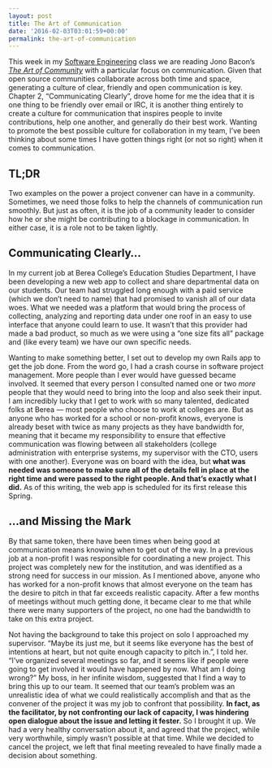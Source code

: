 ```yaml
---
layout: post
title: The Art of Communication
date: '2016-02-03T03:01:59+00:00'
permalink: the-art-of-communication
---
```

<p>This week in my <a href="http://jadud.com/teaching/softeng-sp16/" target="_blank">Software Engineering</a> class we are reading Jono Bacon&#8217;s <em><a href="http://artofcommunityonline.org/Art_of_Community_Second_Edition.pdf" target="_blank">The Art of Community</a></em> with a particular focus on communication. Given that open source communities collaborate across both time and space, generating a culture of clear, friendly and open communication is key. Chapter 2, &#8220;Communicating Clearly&#8221;, drove home for me the idea that it is one thing to be friendly over email or IRC, it is another thing entirely to create a culture for communication that inspires people to invite contributions, help one another, and generally do their best work. Wanting to promote the best possible culture for collaboration in my team, I&#8217;ve been thinking about some times I have gotten things right (or not so right) when it comes to communication.</p>
<h2>TL;DR</h2>
<p>Two examples on the power a project convener can have in a community. Sometimes, we need those folks to help the channels of communication run smoothly. But just as often, it is the job of a community leader to consider how he or she might be contributing to a blockage in communication. In either case, it is a role not to be taken lightly.</p>
<h2>Communicating Clearly&#8230;</h2>
<p>In my current job at Berea College&#8217;s Education Studies Department, I have been developing a new web app to collect and share departmental data on our students. Our team had struggled long enough with a paid service (which we don&#8217;t need to name) that had promised to vanish all of our data woes. What we needed was a platform that would bring the process of collecting, analyzing and reporting data under one roof in an easy to use interface that anyone could learn to use. It wasn&#8217;t that this provider had made a bad product, so much as we were using a &#8220;one size fits all&#8221; package and (like every team) we have our own specific needs.</p>
<p>Wanting to make something better, I set out to develop my own Rails app to get the job done. From the word go, I had a crash course in software project management. More people than I ever would have guessed became involved. It seemed that every person I consulted named one or two <em>more</em> people that they would need to bring into the loop and also seek their input. I am incredibly lucky that I get to work with so many talented, dedicated folks at Berea &#8212; most people who choose to work at colleges are. But as anyone who has worked for a school or non-profit knows, everyone is already beset with twice as many projects as they have bandwidth for, meaning that it became my responsibility to ensure that effective communication was flowing between all stakeholders (college administration with enterprise systems, my supervisor with the CTO, users with one another). Everyone was on board with the idea, but <strong>what was needed was someone to make sure all of the details fell in place at the right time and were passed to the right people. And that&#8217;s exactly what I did.</strong> As of this writing, the web app is scheduled for its first release this Spring.</p>
<h2>&#8230;and Missing the Mark</h2>
<p>By that same token, there have been times when being good at communication means knowing when to get out of the way. In a previous job at a non-profit I was responsible for coordinating a new project. This project was completely new for the institution, and was identified as a strong need for success in our mission. As I mentioned above, anyone who has worked for a non-profit knows that almost everyone on the team has the desire to pitch in that far exceeds realistic capacity. After a few months of meetings without much getting done, it became clear to me that while there were many supporters of the project, no one had the bandwidth to take on this extra project.</p>
<p>Not having the background to take this project on solo I approached my supervisor. &#8220;Maybe its just me, but it seems like everyone has the best of intentions at heart, but not quite enough capacity to pitch in.&#8221;, I told her. &#8220;I&#8217;ve organized several meetings so far, and it seems like if people were going to get involved it would have happened by now. What am I doing wrong?&#8221; My boss, in her infinite wisdom, suggested that I find a way to bring this up to our team. It seemed that our team&#8217;s problem was an unrealistic idea of what we could realistically accomplish and that as the convener of the project it was my job to confront that possibility. <strong>In fact, as the facilitator, by not confronting our lack of capacity, I was hindering open dialogue about the issue and letting it fester.</strong> So I brought it up. We had a very healthy conversation about it, and agreed that the project, while very worthwhile, simply wasn&#8217;t possible at that time. While we decided to cancel the project, we left that final meeting revealed to have finally made a decision about something.</p>
<p>&nbsp;</p>
